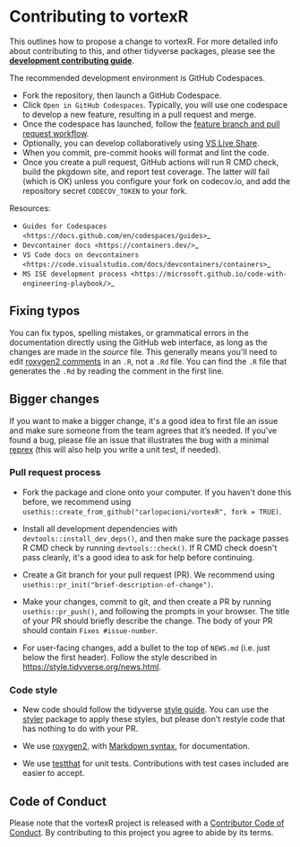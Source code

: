 # Contributing to vortexR

This outlines how to propose a change to vortexR. 
For more detailed info about contributing to this, and other tidyverse packages, please see the
[**development contributing guide**](https://rstd.io/tidy-contrib). 

The recommended development environment is GitHub Codespaces.

* Fork the repository, then launch a GitHub Codespace.
* Click `Open in GitHub Codespaces`.
  Typically, you will use one codespace to develop a new feature,
  resulting in a pull request and merge.
* Once the codespace has launched, follow the [feature branch and pull request 
  workflow](https://docs.github.com/en/codespaces/developing-in-codespaces/using-source-control-in-your-codespace).
* Optionally, you can develop collaboratively using [VS Live 
  Share](https://docs.github.com/en/codespaces/developing-in-codespaces/working-collaboratively-in-a-codespace).
* When you commit, pre-commit hooks will format and lint the code.
* Once you create a pull request, GitHub actions will run R CMD check, build the pkgdown site, 
  and report test coverage. The latter will fail (which is OK) unless you configure your fork on codecov.io,
  and add the repository secret `CODECOV_TOKEN` to your fork.

Resources:

* `Guides for Codespaces <https://docs.github.com/en/codespaces/guides>`_
* `Devcontainer docs <https://containers.dev/>`_
* `VS Code docs on devcontainers <https://code.visualstudio.com/docs/devcontainers/containers>`_
* `MS ISE development process <https://microsoft.github.io/code-with-engineering-playbook/>`_

## Fixing typos

You can fix typos, spelling mistakes, or grammatical errors in the documentation directly using the GitHub web interface, as long as the changes are made in the _source_ file. 
This generally means you'll need to edit [roxygen2 comments](https://roxygen2.r-lib.org/articles/roxygen2.html) in an `.R`, not a `.Rd` file. 
You can find the `.R` file that generates the `.Rd` by reading the comment in the first line.

## Bigger changes

If you want to make a bigger change, it's a good idea to first file an issue and make sure someone from the team agrees that it’s needed. 
If you’ve found a bug, please file an issue that illustrates the bug with a minimal 
[reprex](https://www.tidyverse.org/help/#reprex) (this will also help you write a unit test, if needed).

### Pull request process

*   Fork the package and clone onto your computer. If you haven't done this before, we recommend using `usethis::create_from_github("carlopacioni/vortexR", fork = TRUE)`.

*   Install all development dependencies with `devtools::install_dev_deps()`, and then make sure the package passes R CMD check by running `devtools::check()`. 
    If R CMD check doesn't pass cleanly, it's a good idea to ask for help before continuing. 
*   Create a Git branch for your pull request (PR). We recommend using `usethis::pr_init("brief-description-of-change")`.

*   Make your changes, commit to git, and then create a PR by running `usethis::pr_push()`, and following the prompts in your browser.
    The title of your PR should briefly describe the change.
    The body of your PR should contain `Fixes #issue-number`.

*  For user-facing changes, add a bullet to the top of `NEWS.md` (i.e. just below the first header). Follow the style described in <https://style.tidyverse.org/news.html>.

### Code style

*   New code should follow the tidyverse [style guide](https://style.tidyverse.org). 
    You can use the [styler](https://CRAN.R-project.org/package=styler) package to apply these styles, but please don't restyle code that has nothing to do with your PR.  

*  We use [roxygen2](https://cran.r-project.org/package=roxygen2), with [Markdown syntax](https://cran.r-project.org/web/packages/roxygen2/vignettes/rd-formatting.html), for documentation.  

*  We use [testthat](https://cran.r-project.org/package=testthat) for unit tests. 
   Contributions with test cases included are easier to accept.  

## Code of Conduct

Please note that the vortexR project is released with a
[Contributor Code of Conduct](CODE_OF_CONDUCT.md). By contributing to this
project you agree to abide by its terms.
